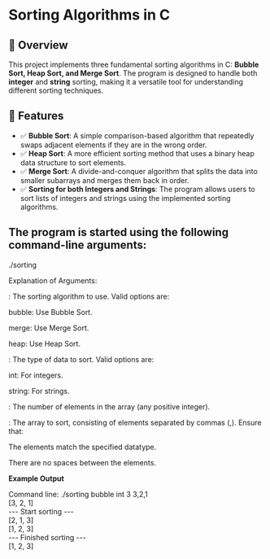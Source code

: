 # Sorting Algorithms in C

## 📌 Overview
This project implements three fundamental sorting algorithms in C: **Bubble Sort, Heap Sort, and Merge Sort**. The program is designed to handle both **integer** and **string** sorting, making it a versatile tool for understanding different sorting techniques.

## 🚀 Features
- ✅ **Bubble Sort**: A simple comparison-based algorithm that repeatedly swaps adjacent elements if they are in the wrong order.
- ✅ **Heap Sort**: A more efficient sorting method that uses a binary heap data structure to sort elements.
- ✅ **Merge Sort**: A divide-and-conquer algorithm that splits the data into smaller subarrays and merges them back in order.
- ✅ **Sorting for both Integers and Strings**: The program allows users to sort lists of integers and strings using the implemented sorting algorithms.


## The program is started using the following command-line arguments:

./sorting <algorithm> <datatype> <count> <list>

Explanation of Arguments:

<algorithm>: The sorting algorithm to use. Valid options are:

bubble: Use Bubble Sort.

merge: Use Merge Sort.

heap: Use Heap Sort.

<datatype>: The type of data to sort. Valid options are:

int: For integers.

string: For strings.

<count>: The number of elements in the array (any positive integer).

<list>: The array to sort, consisting of elements separated by commas (,). Ensure that:

The elements match the specified datatype.

There are no spaces between the elements.

**Example Output**

Command line: ./sorting bubble int 3 3,2,1<br>
[3, 2, 1]<br>
--- Start sorting ---<br>
[2, 1, 3]<br>
[1, 2, 3]<br>
--- Finished sorting ---<br>
[1, 2, 3]<br>
